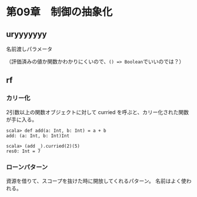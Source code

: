 # 第09章　制御の抽象化

## uryyyyyyy

名前渡しパラメータ

（評価済みの値か関数かわかりにくいので、`() => Boolean`でいいのでは？）


## rf

### カリー化

2引数以上の関数オブジェクトに対して curried を呼ぶと、カリー化された関数が手に入る。

```
scala> def add(a: Int, b: Int) = a + b
add: (a: Int, b: Int)Int

scala> (add _).curried(2)(5)
res0: Int = 7
```

### ローンパターン

資源を借りて、スコープを抜けた時に開放してくれるパターン。
名前はよく使われる。

